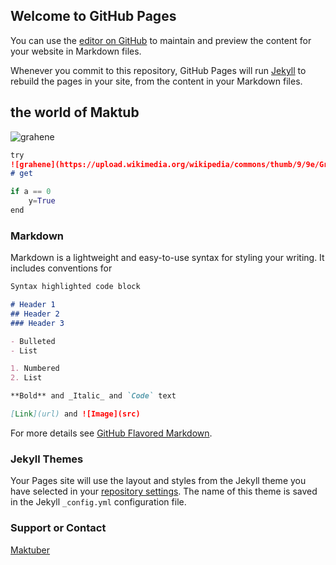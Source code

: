 ## Welcome to GitHub Pages

You can use the [editor on GitHub](https://github.com/Maktuber/Hello-World/edit/master/README.md) to maintain and preview the content for your website in Markdown files.

Whenever you commit to this repository, GitHub Pages will run [Jekyll](https://jekyllrb.com/) to rebuild the pages in your site, from the content in your Markdown files.

## the world of Maktub
![grahene](https://upload.wikimedia.org/wikipedia/commons/thumb/9/9e/Graphen.jpg/1024px-Graphen.jpg)

```markdown
try
![grahene](https://upload.wikimedia.org/wikipedia/commons/thumb/9/9e/Graphen.jpg/1024px-Graphen.jpg)
# get
```
```python
if a == 0
    y=True
end
```
### Markdown

Markdown is a lightweight and easy-to-use syntax for styling your writing. It includes conventions for

```markdown
Syntax highlighted code block

# Header 1
## Header 2
### Header 3

- Bulleted
- List

1. Numbered
2. List

**Bold** and _Italic_ and `Code` text

[Link](url) and ![Image](src)
```

For more details see [GitHub Flavored Markdown](https://guides.github.com/features/mastering-markdown/).

### Jekyll Themes

Your Pages site will use the layout and styles from the Jekyll theme you have selected in your [repository settings](https://github.com/Maktuber/Hello-World/settings). The name of this theme is saved in the Jekyll `_config.yml` configuration file.

### Support or Contact

[Maktuber](https://github.com/Maktuber/)
